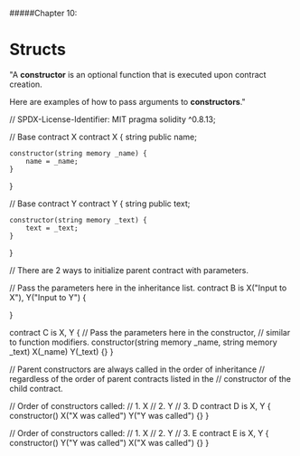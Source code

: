 #####Chapter 10:

# Structs

"A **constructor** is an optional function that is executed upon contract creation.

Here are examples of how to pass arguments to **constructors**."

<Highlight class="language-javascript">
// SPDX-License-Identifier: MIT
pragma solidity ^0.8.13;

// Base contract X
contract X {
string public name;

    constructor(string memory _name) {
        name = _name;
    }

}

// Base contract Y
contract Y {
string public text;

    constructor(string memory _text) {
        text = _text;
    }

}

// There are 2 ways to initialize parent contract with parameters.

// Pass the parameters here in the inheritance list.
contract B is X("Input to X"), Y("Input to Y") {

}

contract C is X, Y {
// Pass the parameters here in the constructor,
// similar to function modifiers.
constructor(string memory \_name, string memory \_text) X(\_name) Y(\_text) {}
}

// Parent constructors are always called in the order of inheritance
// regardless of the order of parent contracts listed in the
// constructor of the child contract.

// Order of constructors called:
// 1. X
// 2. Y
// 3. D
contract D is X, Y {
constructor() X("X was called") Y("Y was called") {}
}

// Order of constructors called:
// 1. X
// 2. Y
// 3. E
contract E is X, Y {
constructor() Y("Y was called") X("X was called") {}
}

</Highlight>

